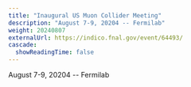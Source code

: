 ```yaml
---
title: "Inaugural US Muon Collider Meeting"
description: "August 7-9, 20204 -- Fermilab"
weight: 20240807
externalUrl: https://indico.fnal.gov/event/64493/
cascade:
  showReadingTime: false
---
```


August 7-9, 20204 -- Fermilab